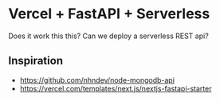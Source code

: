 # Vercel + FastAPI + Serverless

Does it work this this? Can we deploy a serverless REST api?

## Inspiration

- https://github.com/nhndev/node-mongodb-api
- https://vercel.com/templates/next.js/nextjs-fastapi-starter